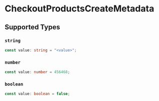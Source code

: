 # CheckoutProductsCreateMetadata


## Supported Types

### `string`

```typescript
const value: string = "<value>";
```

### `number`

```typescript
const value: number = 456468;
```

### `boolean`

```typescript
const value: boolean = false;
```

